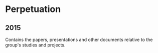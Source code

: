 # Perpetuation
## 2015
Contains the papers, presentations and other documents relative to the group's studies and projects.

